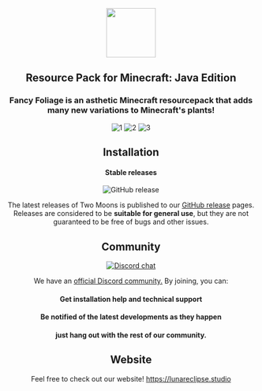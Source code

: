 <div align="center">
<img src="https://lunareclipse.studio/assets/img/fancy-foliage/banner-text.png" height="100">
<h2>Resource Pack for Minecraft: Java Edition</h2>

<h3>Fancy Foliage is an asthetic Minecraft resourcepack that adds many new variations to Minecraft's plants!</h3>

![1](https://user-images.githubusercontent.com/26262092/187504073-a3e53c2f-92e4-495c-a2bf-14d3b667558e.png)
![2](https://user-images.githubusercontent.com/26262092/187504078-5a3d2bf7-1106-4dab-8537-f75ace457df8.png)
![3](https://user-images.githubusercontent.com/26262092/187504083-3d9bcbc3-7240-46e1-ab04-2dfa875c63f4.png)

## Installation

#### Stable releases

![GitHub release](https://img.shields.io/github/v/release/LunarEclipseStudios/Two-Moons)

The latest releases of Two Moons is published to our [GitHub release](https://github.com/LunarEclipseStudios/Two-Moons/releases) pages. 
Releases are considered to be **suitable for general use**, but they are not guaranteed to be free of bugs and other issues.



## Community
[![Discord chat](https://img.shields.io/badge/chat%20on-discord-7289DA?logo=discord&logoColor=white)](https://discord.lunareclipse.studio)

We have an [official Discord community.](https://discord.gg/RmMtqxJJgH) By joining, you can:
#### Get installation help and technical support
#### Be notified of the latest developments as they happen
#### just hang out with the rest of our community.



## Website
Feel free to check out our website!
https://lunareclipse.studio
</div>
